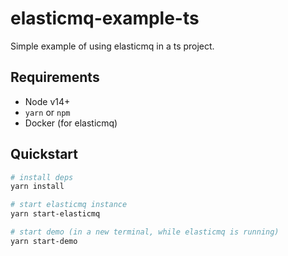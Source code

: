 # elasticmq-example-ts
Simple example of using elasticmq in a ts project.

## Requirements
* Node v14+
* `yarn` or `npm`
* Docker (for elasticmq)

## Quickstart
```sh
# install deps
yarn install

# start elasticmq instance
yarn start-elasticmq

# start demo (in a new terminal, while elasticmq is running)
yarn start-demo
```
